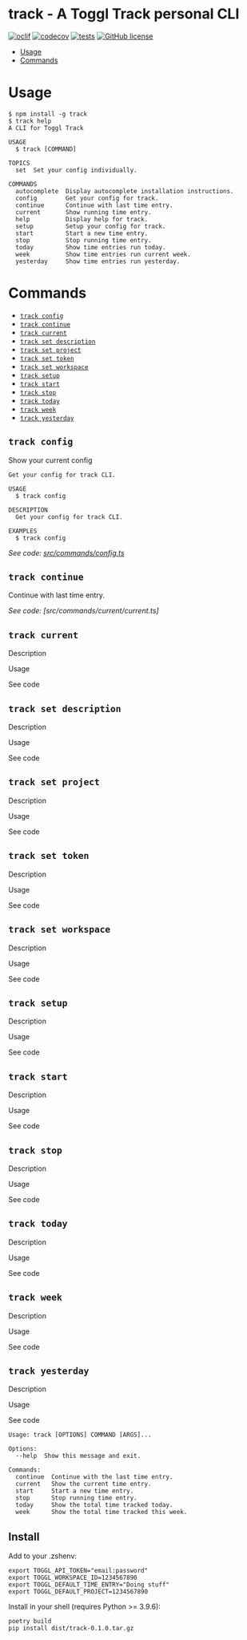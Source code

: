 # track - A Toggl Track personal CLI

[![oclif](https://img.shields.io/badge/cli-oclif-brightgreen.svg)](https://oclif.io)
[![codecov](https://codecov.io/gh/ulisesantana/track/graph/badge.svg?token=TlQWNm7TqJ)](https://codecov.io/gh/ulisesantana/track)
[![tests](https://github.com/ulisesantana/track/actions/workflows/test.yml/badge.svg?branch=main)](https://github.com/ulisesantana/track/actions/workflows/test.yml)
[![GitHub license](https://img.shields.io/github/license/ulisesantana/track)](https://github.com/ulisesantana/track/blob/main/LICENSE)

<!-- toc -->
* [Usage](#usage)
* [Commands](#commands)
<!-- tocstop -->
# Usage
<!-- usage -->
```sh-session
$ npm install -g track
$ track help
A CLI for Toggl Track

USAGE
  $ track [COMMAND]

TOPICS
  set  Set your config individually.

COMMANDS
  autocomplete  Display autocomplete installation instructions.
  config        Get your config for track.
  continue      Continue with last time entry.
  current       Show running time entry.
  help          Display help for track.
  setup         Setup your config for track.
  start         Start a new time entry.
  stop          Stop running time entry.
  today         Show time entries run today.
  week          Show time entries run current week.
  yesterday     Show time entries run yesterday.
```
<!-- usagestop -->
# Commands
<!-- commands -->
* [`track config`](#track-config)
* [`track continue`](#track-continue)
* [`track current`](#track-current)
* [`track set description`](#track-set-description)
* [`track set project`](#track-set-project)
* [`track set token`](#track-set-token)
* [`track set workspace`](#track-set-workspace)
* [`track setup`](#track-setup)
* [`track start`](#track-start)
* [`track stop`](#track-stop)
* [`track today`](#track-today)
* [`track week`](#track-week)
* [`track yesterday`](#track-yesterday)

## `track config`

Show your current config

```
Get your config for track CLI.

USAGE
  $ track config

DESCRIPTION
  Get your config for track CLI.

EXAMPLES
  $ track config
```

_See code: [src/commands/config.ts](https://github.com/ulisesantana/track/blob/v0.0.0/src/commands/config.ts)_

## `track continue`

Continue with last time entry.
 
_See code: [src/commands/current/current.ts]_

## `track current`
Description

Usage 

See code 

## `track set description`
Description

Usage 

See code 

## `track set project`
Description

Usage 

See code 

## `track set token`
Description

Usage 

See code 

## `track set workspace`
Description

Usage 

See code 

## `track setup`
Description

Usage 

See code 

## `track start`
Description

Usage 

See code 

## `track stop`
Description

Usage 

See code 

## `track today`
Description

Usage 

See code 

## `track week`
Description

Usage 

See code 

## `track yesterday`
Description

Usage 

See code 

<!-- commandsstop -->

```shell
Usage: track [OPTIONS] COMMAND [ARGS]...

Options:
  --help  Show this message and exit.

Commands:
  continue  Continue with the last time entry.
  current   Show the current time entry.
  start     Start a new time entry.
  stop      Stop running time entry.
  today     Show the total time tracked today.
  week      Show the total time tracked this week.
```

## Install
Add to your .zshenv:
```env
export TOGGL_API_TOKEN="email:password"
export TOGGL_WORKSPACE_ID=1234567890
export TOGGL_DEFAULT_TIME_ENTRY="Doing stuff"
export TOGGL_DEFAULT_PROJECT=1234567890
```

Install in your shell (requires Python >= 3.9.6):
```shell
poetry build
pip install dist/track-0.1.0.tar.gz
```
